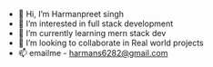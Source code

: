 - 👋 Hi, I’m Harmanpreet singh
- 👀 I’m interested in full stack development
- 🌱 I’m currently learning mern stack dev
- 💞️ I’m looking to collaborate in Real world projects 
- 📫 emailme - harmans6282@gmail.com


<!---
Harman6282/Harman6282 is a ✨ special ✨ repository because its `README.md` (this file) appears on your GitHub profile.
You can click the Preview link to take a look at your changes.
--->
